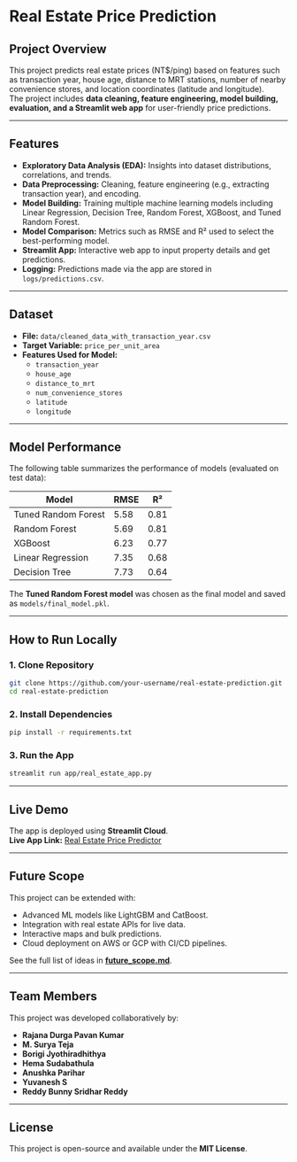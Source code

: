 # **Real Estate Price Prediction**

## **Project Overview**
This project predicts real estate prices (NT$/ping) based on features such as transaction year, house age, distance to MRT stations, number of nearby convenience stores, and location coordinates (latitude and longitude).  
The project includes **data cleaning, feature engineering, model building, evaluation, and a Streamlit web app** for user-friendly price predictions.

---

## **Features**
- **Exploratory Data Analysis (EDA):** Insights into dataset distributions, correlations, and trends.
- **Data Preprocessing:** Cleaning, feature engineering (e.g., extracting transaction year), and encoding.
- **Model Building:** Training multiple machine learning models including Linear Regression, Decision Tree, Random Forest, XGBoost, and Tuned Random Forest.
- **Model Comparison:** Metrics such as RMSE and R² used to select the best-performing model.
- **Streamlit App:** Interactive web app to input property details and get predictions.
- **Logging:** Predictions made via the app are stored in `logs/predictions.csv`.

---

## **Dataset**
- **File:** `data/cleaned_data_with_transaction_year.csv`
- **Target Variable:** `price_per_unit_area`
- **Features Used for Model:**
  - `transaction_year`
  - `house_age`
  - `distance_to_mrt`
  - `num_convenience_stores`
  - `latitude`
  - `longitude`

---

## **Model Performance**
The following table summarizes the performance of models (evaluated on test data):

| **Model**            | **RMSE**  | **R²**   |
|----------------------|-----------|----------|
| Tuned Random Forest  | 5.58      | 0.81     |
| Random Forest        | 5.69      | 0.81     |
| XGBoost              | 6.23      | 0.77     |
| Linear Regression    | 7.35      | 0.68     |
| Decision Tree        | 7.73      | 0.64     |

The **Tuned Random Forest model** was chosen as the final model and saved as `models/final_model.pkl`.

---

## **How to Run Locally**

### **1. Clone Repository**
```bash
git clone https://github.com/your-username/real-estate-prediction.git
cd real-estate-prediction
```

### **2. Install Dependencies**
```bash
pip install -r requirements.txt
```

### **3. Run the App**
```bash
streamlit run app/real_estate_app.py
```

---

## **Live Demo**
The app is deployed using **Streamlit Cloud**.  
**Live App Link:** [Real Estate Price Predictor](https://real-estate-prediction-1.streamlit.app)

---

## **Future Scope**
This project can be extended with:
- Advanced ML models like LightGBM and CatBoost.
- Integration with real estate APIs for live data.
- Interactive maps and bulk predictions.
- Cloud deployment on AWS or GCP with CI/CD pipelines.

See the full list of ideas in **[future_scope.md](future_scope.md)**.

---

## **Team Members**
This project was developed collaboratively by:
- **Rajana Durga Pavan Kumar**
- **M. Surya Teja**
- **Borigi Jyothiradhithya**
- **Hema Sudabathula**
- **Anushka Parihar**
- **Yuvanesh S**
- **Reddy Bunny Sridhar Reddy**

---

## **License**
This project is open-source and available under the **MIT License**.
